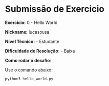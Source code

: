 # Submissão de Exercicio

**Exercicio:** 0 - Hello World

**Nickname:** lucasousa

**Nível Técnico:** - Estudante


**Dificuldade de Resolução:** - Baixa

**Como rodar o desafio**: 

Use o comando abaixo: 
```bash
python3 hello_world.py
```